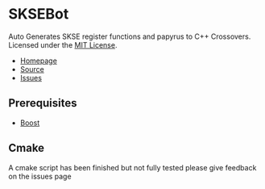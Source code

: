 SKSEBot
=======
Auto Generates SKSE register functions and papyrus to C++ Crossovers.
Licensed under the [MIT License].

* [Homepage]
* [Source]
* [Issues]

## Prerequisites
* [Boost](http://www.boost.org/)

## Cmake
A cmake script has been finished but not fully tested please give feedback on the issues page


[Homepage]: http://www.nexusmods.com/skyrim/mods/63795/
[Issues]: https://github.com/EthanRiley/SKSEBot/issues
[Source]: https://github.com/EthanRiley/SKSEBot
[MIT License]: http://www.tldrlegal.com/license/mit-license
